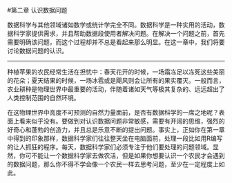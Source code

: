 #第二章 认识数据问题


数据科学与其他领域诸如数学或统计学完全不同。数据科学是一种实用的活动，数据科学家提供需求，并且帮助数据段使用者解决问题。在解决一个问题之前，首先需要明确该问题，而这个过程却并不总是看起来那么明显。在这一章中，我们将要讨论数据问题的认识。

----------------------
种植苹果的农民经常生活在担忧中：春天花开的时候，一场霜冻足以冻死这些美丽的花朵；夏天结果的时候，一场冰雹或是飓风则会让所有的果实覆灭。一般而言，农业耕种是物理世界中最重要的活动，伴随着诸如天气等极其复杂的、远远超出了人类控制范围的自然环境。


在这物理世界中高度不可预测的自然力量面前，是否有数据科学的一席之地呢？表面上看来似乎没有。要做到对认识数据问题非常敏感，需要有开阔的思维，强烈的好奇心和蓬勃的创造力，并且总是乐意不断的提出问题。事实上，正如你在第一章中得到的印象那样，数据科学家们往往整天坐在电脑面前，处理一段比如用R编写的让人抓狂的程序。每天，数据科学家们必须专注于他们要处理的问题领域。显然，你可不能让一个数据科学家去做农活，但是如果你想要认识一个农民才会遇到的数据问题，那么你不得不学会像一个农民一样去思考问题，至少在一定程度上如此。

